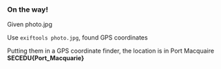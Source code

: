 ### On the way!

Given photo.jpg

Use `exiftools photo.jpg`, found GPS coordinates

Putting them in a GPS coordinate finder, the location is in Port Macquaire
**SECEDU{Port_Macquarie}**
